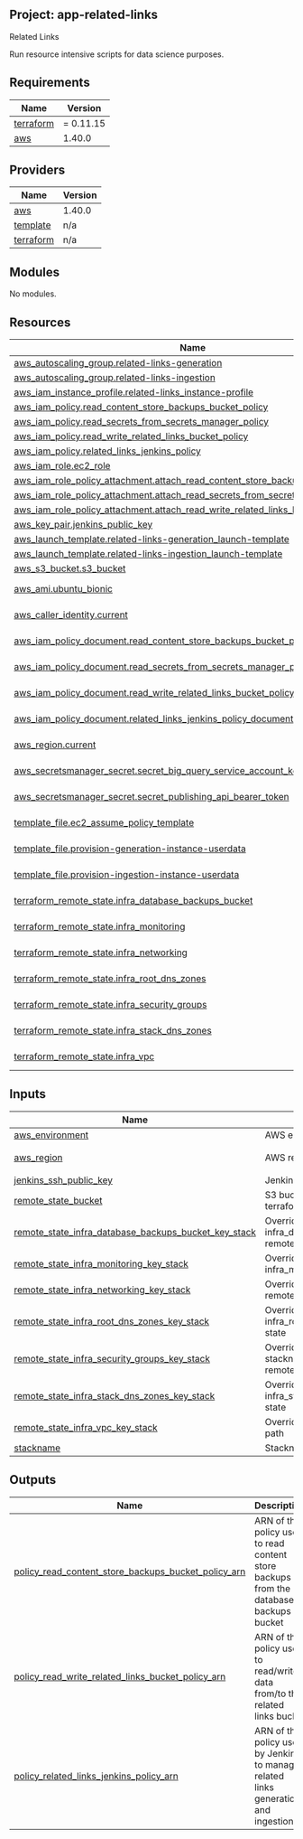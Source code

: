 ## Project: app-related-links

Related Links

Run resource intensive scripts for data science purposes.

## Requirements

| Name | Version |
|------|---------|
| <a name="requirement_terraform"></a> [terraform](#requirement\_terraform) | = 0.11.15 |
| <a name="requirement_aws"></a> [aws](#requirement\_aws) | 1.40.0 |

## Providers

| Name | Version |
|------|---------|
| <a name="provider_aws"></a> [aws](#provider\_aws) | 1.40.0 |
| <a name="provider_template"></a> [template](#provider\_template) | n/a |
| <a name="provider_terraform"></a> [terraform](#provider\_terraform) | n/a |

## Modules

No modules.

## Resources

| Name | Type |
|------|------|
| [aws_autoscaling_group.related-links-generation](https://registry.terraform.io/providers/hashicorp/aws/1.40.0/docs/resources/autoscaling_group) | resource |
| [aws_autoscaling_group.related-links-ingestion](https://registry.terraform.io/providers/hashicorp/aws/1.40.0/docs/resources/autoscaling_group) | resource |
| [aws_iam_instance_profile.related-links_instance-profile](https://registry.terraform.io/providers/hashicorp/aws/1.40.0/docs/resources/iam_instance_profile) | resource |
| [aws_iam_policy.read_content_store_backups_bucket_policy](https://registry.terraform.io/providers/hashicorp/aws/1.40.0/docs/resources/iam_policy) | resource |
| [aws_iam_policy.read_secrets_from_secrets_manager_policy](https://registry.terraform.io/providers/hashicorp/aws/1.40.0/docs/resources/iam_policy) | resource |
| [aws_iam_policy.read_write_related_links_bucket_policy](https://registry.terraform.io/providers/hashicorp/aws/1.40.0/docs/resources/iam_policy) | resource |
| [aws_iam_policy.related_links_jenkins_policy](https://registry.terraform.io/providers/hashicorp/aws/1.40.0/docs/resources/iam_policy) | resource |
| [aws_iam_role.ec2_role](https://registry.terraform.io/providers/hashicorp/aws/1.40.0/docs/resources/iam_role) | resource |
| [aws_iam_role_policy_attachment.attach_read_content_store_backups_bucket_policy](https://registry.terraform.io/providers/hashicorp/aws/1.40.0/docs/resources/iam_role_policy_attachment) | resource |
| [aws_iam_role_policy_attachment.attach_read_secrets_from_secrets_manager_policy](https://registry.terraform.io/providers/hashicorp/aws/1.40.0/docs/resources/iam_role_policy_attachment) | resource |
| [aws_iam_role_policy_attachment.attach_read_write_related_links_bucket_policy](https://registry.terraform.io/providers/hashicorp/aws/1.40.0/docs/resources/iam_role_policy_attachment) | resource |
| [aws_key_pair.jenkins_public_key](https://registry.terraform.io/providers/hashicorp/aws/1.40.0/docs/resources/key_pair) | resource |
| [aws_launch_template.related-links-generation_launch-template](https://registry.terraform.io/providers/hashicorp/aws/1.40.0/docs/resources/launch_template) | resource |
| [aws_launch_template.related-links-ingestion_launch-template](https://registry.terraform.io/providers/hashicorp/aws/1.40.0/docs/resources/launch_template) | resource |
| [aws_s3_bucket.s3_bucket](https://registry.terraform.io/providers/hashicorp/aws/1.40.0/docs/resources/s3_bucket) | resource |
| [aws_ami.ubuntu_bionic](https://registry.terraform.io/providers/hashicorp/aws/1.40.0/docs/data-sources/ami) | data source |
| [aws_caller_identity.current](https://registry.terraform.io/providers/hashicorp/aws/1.40.0/docs/data-sources/caller_identity) | data source |
| [aws_iam_policy_document.read_content_store_backups_bucket_policy_document](https://registry.terraform.io/providers/hashicorp/aws/1.40.0/docs/data-sources/iam_policy_document) | data source |
| [aws_iam_policy_document.read_secrets_from_secrets_manager_policy_document](https://registry.terraform.io/providers/hashicorp/aws/1.40.0/docs/data-sources/iam_policy_document) | data source |
| [aws_iam_policy_document.read_write_related_links_bucket_policy_document](https://registry.terraform.io/providers/hashicorp/aws/1.40.0/docs/data-sources/iam_policy_document) | data source |
| [aws_iam_policy_document.related_links_jenkins_policy_document](https://registry.terraform.io/providers/hashicorp/aws/1.40.0/docs/data-sources/iam_policy_document) | data source |
| [aws_region.current](https://registry.terraform.io/providers/hashicorp/aws/1.40.0/docs/data-sources/region) | data source |
| [aws_secretsmanager_secret.secret_big_query_service_account_key](https://registry.terraform.io/providers/hashicorp/aws/1.40.0/docs/data-sources/secretsmanager_secret) | data source |
| [aws_secretsmanager_secret.secret_publishing_api_bearer_token](https://registry.terraform.io/providers/hashicorp/aws/1.40.0/docs/data-sources/secretsmanager_secret) | data source |
| [template_file.ec2_assume_policy_template](https://registry.terraform.io/providers/hashicorp/template/latest/docs/data-sources/file) | data source |
| [template_file.provision-generation-instance-userdata](https://registry.terraform.io/providers/hashicorp/template/latest/docs/data-sources/file) | data source |
| [template_file.provision-ingestion-instance-userdata](https://registry.terraform.io/providers/hashicorp/template/latest/docs/data-sources/file) | data source |
| [terraform_remote_state.infra_database_backups_bucket](https://registry.terraform.io/providers/hashicorp/terraform/latest/docs/data-sources/remote_state) | data source |
| [terraform_remote_state.infra_monitoring](https://registry.terraform.io/providers/hashicorp/terraform/latest/docs/data-sources/remote_state) | data source |
| [terraform_remote_state.infra_networking](https://registry.terraform.io/providers/hashicorp/terraform/latest/docs/data-sources/remote_state) | data source |
| [terraform_remote_state.infra_root_dns_zones](https://registry.terraform.io/providers/hashicorp/terraform/latest/docs/data-sources/remote_state) | data source |
| [terraform_remote_state.infra_security_groups](https://registry.terraform.io/providers/hashicorp/terraform/latest/docs/data-sources/remote_state) | data source |
| [terraform_remote_state.infra_stack_dns_zones](https://registry.terraform.io/providers/hashicorp/terraform/latest/docs/data-sources/remote_state) | data source |
| [terraform_remote_state.infra_vpc](https://registry.terraform.io/providers/hashicorp/terraform/latest/docs/data-sources/remote_state) | data source |

## Inputs

| Name | Description | Type | Default | Required |
|------|-------------|------|---------|:--------:|
| <a name="input_aws_environment"></a> [aws\_environment](#input\_aws\_environment) | AWS environment | `string` | n/a | yes |
| <a name="input_aws_region"></a> [aws\_region](#input\_aws\_region) | AWS region | `string` | `"eu-west-1"` | no |
| <a name="input_jenkins_ssh_public_key"></a> [jenkins\_ssh\_public\_key](#input\_jenkins\_ssh\_public\_key) | Jenkins SSH public key | `string` | n/a | yes |
| <a name="input_remote_state_bucket"></a> [remote\_state\_bucket](#input\_remote\_state\_bucket) | S3 bucket we store our terraform state in | `string` | n/a | yes |
| <a name="input_remote_state_infra_database_backups_bucket_key_stack"></a> [remote\_state\_infra\_database\_backups\_bucket\_key\_stack](#input\_remote\_state\_infra\_database\_backups\_bucket\_key\_stack) | Override stackname path to infra\_database\_backups\_bucket remote state | `string` | `""` | no |
| <a name="input_remote_state_infra_monitoring_key_stack"></a> [remote\_state\_infra\_monitoring\_key\_stack](#input\_remote\_state\_infra\_monitoring\_key\_stack) | Override stackname path to infra\_monitoring remote state | `string` | `""` | no |
| <a name="input_remote_state_infra_networking_key_stack"></a> [remote\_state\_infra\_networking\_key\_stack](#input\_remote\_state\_infra\_networking\_key\_stack) | Override infra\_networking remote state path | `string` | `""` | no |
| <a name="input_remote_state_infra_root_dns_zones_key_stack"></a> [remote\_state\_infra\_root\_dns\_zones\_key\_stack](#input\_remote\_state\_infra\_root\_dns\_zones\_key\_stack) | Override stackname path to infra\_root\_dns\_zones remote state | `string` | `""` | no |
| <a name="input_remote_state_infra_security_groups_key_stack"></a> [remote\_state\_infra\_security\_groups\_key\_stack](#input\_remote\_state\_infra\_security\_groups\_key\_stack) | Override infra\_security\_groups stackname path to infra\_vpc remote state | `string` | `""` | no |
| <a name="input_remote_state_infra_stack_dns_zones_key_stack"></a> [remote\_state\_infra\_stack\_dns\_zones\_key\_stack](#input\_remote\_state\_infra\_stack\_dns\_zones\_key\_stack) | Override stackname path to infra\_stack\_dns\_zones remote state | `string` | `""` | no |
| <a name="input_remote_state_infra_vpc_key_stack"></a> [remote\_state\_infra\_vpc\_key\_stack](#input\_remote\_state\_infra\_vpc\_key\_stack) | Override infra\_vpc remote state path | `string` | `""` | no |
| <a name="input_stackname"></a> [stackname](#input\_stackname) | Stackname | `string` | n/a | yes |

## Outputs

| Name | Description |
|------|-------------|
| <a name="output_policy_read_content_store_backups_bucket_policy_arn"></a> [policy\_read\_content\_store\_backups\_bucket\_policy\_arn](#output\_policy\_read\_content\_store\_backups\_bucket\_policy\_arn) | ARN of the policy used to read content store backups from the database backups bucket |
| <a name="output_policy_read_write_related_links_bucket_policy_arn"></a> [policy\_read\_write\_related\_links\_bucket\_policy\_arn](#output\_policy\_read\_write\_related\_links\_bucket\_policy\_arn) | ARN of the policy used to read/write data from/to the related links bucket |
| <a name="output_policy_related_links_jenkins_policy_arn"></a> [policy\_related\_links\_jenkins\_policy\_arn](#output\_policy\_related\_links\_jenkins\_policy\_arn) | ARN of the policy used by Jenkins to manage related links generation and ingestion |
